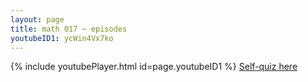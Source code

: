```yaml
---
layout: page
title: math 017 ~ episodes
youtubeID1: ycWin4Vx7ko
---
```



{% include youtubePlayer.html id=page.youtubeID1 %}
[Self-quiz here](https://docs.google.com/forms/d/e/1FAIpQLScxIdpqQNVNfVedU0vyLt7DcPJYdsBwqks-CHih6LzDwkh8gw/viewform?usp=sf_link)

